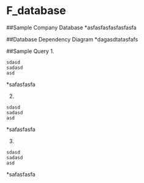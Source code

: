 # F_database


##Sample Company Database
*asfasfasfasfasfasfa

##Database Dependency Diagram
*dagasdtatasfafs

##Sample Query
1.
```
sdasd
sadasd
asd
```
*safasfasfa

2.
```
sdasd
sadasd
asd
```
*safasfasfa

3.
```
sdasd
sadasd
asd
```
*safasfasfa

